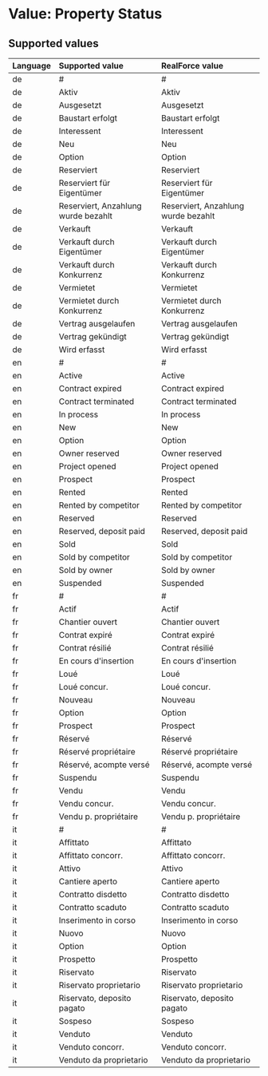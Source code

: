 # Value: Property Status

## Supported values

| Language | Supported value | RealForce value |
| :--- | :--- | :--- |
| de | # | # |
| de | Aktiv | Aktiv |
| de | Ausgesetzt | Ausgesetzt |
| de | Baustart erfolgt | Baustart erfolgt |
| de | Interessent | Interessent |
| de | Neu | Neu |
| de | Option | Option |
| de | Reserviert | Reserviert |
| de | Reserviert für Eigentümer | Reserviert für Eigentümer |
| de | Reserviert, Anzahlung wurde bezahlt | Reserviert, Anzahlung wurde bezahlt |
| de | Verkauft | Verkauft |
| de | Verkauft durch Eigentümer | Verkauft durch Eigentümer |
| de | Verkauft durch Konkurrenz | Verkauft durch Konkurrenz |
| de | Vermietet | Vermietet |
| de | Vermietet durch Konkurrenz | Vermietet durch Konkurrenz |
| de | Vertrag ausgelaufen | Vertrag ausgelaufen |
| de | Vertrag gekündigt | Vertrag gekündigt |
| de | Wird erfasst | Wird erfasst |
| en | # | # |
| en | Active | Active |
| en | Contract expired | Contract expired |
| en | Contract terminated | Contract terminated |
| en | In process | In process |
| en | New | New |
| en | Option | Option |
| en | Owner reserved | Owner reserved |
| en | Project opened | Project opened |
| en | Prospect | Prospect |
| en | Rented | Rented |
| en | Rented by competitor | Rented by competitor |
| en | Reserved | Reserved |
| en | Reserved, deposit paid | Reserved, deposit paid |
| en | Sold | Sold |
| en | Sold by competitor | Sold by competitor |
| en | Sold by owner | Sold by owner |
| en | Suspended | Suspended |
| fr | # | # |
| fr | Actif | Actif |
| fr | Chantier ouvert | Chantier ouvert |
| fr | Contrat expiré | Contrat expiré |
| fr | Contrat résilié | Contrat résilié |
| fr | En cours d'insertion | En cours d'insertion |
| fr | Loué | Loué |
| fr | Loué concur. | Loué concur. |
| fr | Nouveau | Nouveau |
| fr | Option | Option |
| fr | Prospect | Prospect |
| fr | Réservé | Réservé |
| fr | Réservé propriétaire | Réservé propriétaire |
| fr | Réservé, acompte versé | Réservé, acompte versé |
| fr | Suspendu | Suspendu |
| fr | Vendu | Vendu |
| fr | Vendu concur. | Vendu concur. |
| fr | Vendu p. propriétaire | Vendu p. propriétaire |
| it | # | # |
| it | Affittato | Affittato |
| it | Affittato concorr. | Affittato concorr. |
| it | Attivo | Attivo |
| it | Cantiere aperto | Cantiere aperto |
| it | Contratto disdetto | Contratto disdetto |
| it | Contratto scaduto | Contratto scaduto |
| it | Inserimento in corso | Inserimento in corso |
| it | Nuovo | Nuovo |
| it | Option | Option |
| it | Prospetto | Prospetto |
| it | Riservato | Riservato |
| it | Riservato proprietario | Riservato proprietario |
| it | Riservato, deposito pagato | Riservato, deposito pagato |
| it | Sospeso | Sospeso |
| it | Venduto | Venduto |
| it | Venduto concorr. | Venduto concorr. |
| it | Venduto da proprietario | Venduto da proprietario |
